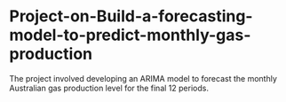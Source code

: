 # Project-on-Build-a-forecasting-model-to-predict-monthly-gas-production
The project involved developing an ARIMA model to forecast the monthly Australian gas production level for the final 12 periods.
